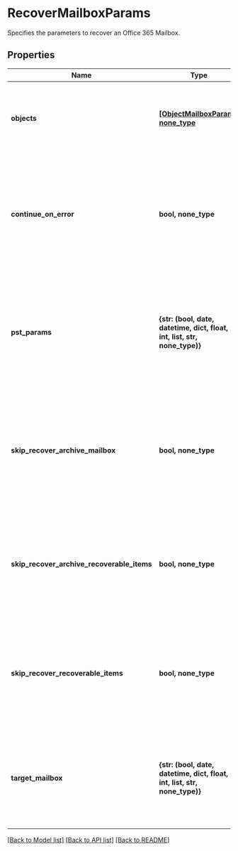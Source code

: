 # RecoverMailboxParams

Specifies the parameters to recover an Office 365 Mailbox.

## Properties
Name | Type | Description | Notes
------------ | ------------- | ------------- | -------------
**objects** | [**[ObjectMailboxParam], none_type**](ObjectMailboxParam.md) | Specifies a list of Mailbox params associated with the objects to recover. | 
**continue_on_error** | **bool, none_type** | Specifies whether to continue recovering other Mailboxes if one of Mailbox failed to recover. Default value is false. | [optional] 
**pst_params** | **{str: (bool, date, datetime, dict, float, int, list, str, none_type)}** | Specifies the PST conversion specific parameters. This should always be specified when need to convert selected items to PST. | [optional] 
**skip_recover_archive_mailbox** | **bool, none_type** | Specifies whether to skip the recovery of the archive mailbox and/or items present in the archive mailbox. Default value is true | [optional] 
**skip_recover_archive_recoverable_items** | **bool, none_type** | Specifies whether to skip the recovery of the Archive Recoverable Items present in the selected snapshot. Default value is true | [optional] 
**skip_recover_recoverable_items** | **bool, none_type** | Specifies whether to skip the recovery of the Recoverable Items present in the selected snapshot. Default value is true | [optional] 
**target_mailbox** | **{str: (bool, date, datetime, dict, float, int, list, str, none_type)}** | Specifies the target Mailbox to recover to. If not specified, the objects will be recovered to original location. | [optional] 

[[Back to Model list]](../README.md#documentation-for-models) [[Back to API list]](../README.md#documentation-for-api-endpoints) [[Back to README]](../README.md)


